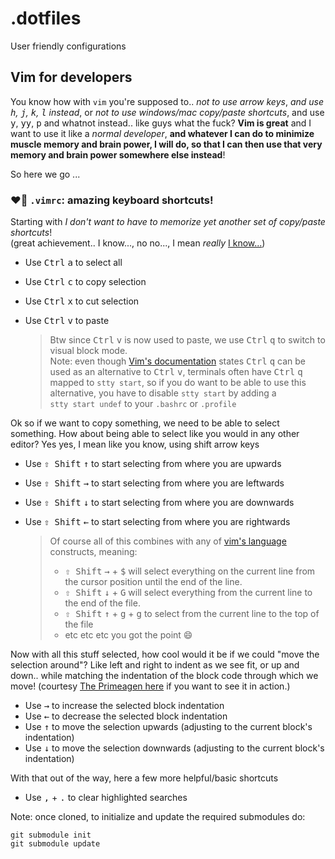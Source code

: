 # .dotfiles

User friendly configurations

## Vim for developers

You know how with `vim` you're supposed to.. _not to use arrow keys_, _and use <kbd>h</kbd>, <kbd>j</kbd>, <kbd>k</kbd>, <kbd>l</kbd> instead_,
or _not to use windows/mac copy/paste shortcuts_, and use <kbd>y</kbd>, <kbd>yy</kbd>, <kbd>p</kbd> and whatnot instead..
like guys what the fuck? **Vim is great** and I want to use it like a _normal developer_, **and whatever I can do to minimize
muscle memory and brain power, I will do, so that I can then use that very memory and brain power somewhere else instead**!

So here we go ...

### :heart_on_fire: `.vimrc`: amazing keyboard shortcuts!
Starting with _I don't want to have to memorize yet another set of copy/paste shortcuts_!<br>
(great achievement.. I know..., no no..., I mean _really_ [I know...](https://github.com/paperlib/dotfiles/blob/d0989f85ab1a01018b7398a43686eb6c8e8ac8a1/.vimrc#L48))

* Use <kbd>Ctrl</kbd> <kbd>a</kbd> to select all
* Use <kbd>Ctrl</kbd> <kbd>c</kbd> to copy selection
* Use <kbd>Ctrl</kbd> <kbd>x</kbd> to cut selection
* Use <kbd>Ctrl</kbd> <kbd>v</kbd> to paste

  > Btw since <kbd>Ctrl</kbd> <kbd>v</kbd> is now used to paste, we use <kbd>Ctrl</kbd> <kbd>q</kbd> to switch to visual block mode.<br>
  > Note: even though [Vim's documentation](https://vimhelp.org/gui_w32.txt.html#CTRL-V-alternative) states <kbd>Ctrl</kbd> <kbd>q</kbd>
  > can be used as an alternative to <kbd>Ctrl</kbd> <kbd>v</kbd>, terminals often have <kbd>Ctrl</kbd> <kbd>q</kbd> mapped to <code>stty&nbsp;start</code>,
  > so if you do want to be able to use this alternative, you have to disable <code>stty&nbsp;start</code> by adding a <code>stty&nbsp;start&nbsp;undef</code>
  > to your `.bashrc` or `.profile`

Ok so if we want to copy something, we need to be able to select something.
How about being able to select like you would in any other editor?
Yes yes, I mean like you know, using shift arrow keys
* Use <kbd>⇧ Shift</kbd> <kbd>↑</kbd> to start selecting from where you are upwards
* Use <kbd>⇧ Shift</kbd> <kbd>→</kbd> to start selecting from where you are leftwards
* Use <kbd>⇧ Shift</kbd> <kbd>↓</kbd> to start selecting from where you are downwards
* Use <kbd>⇧ Shift</kbd> <kbd>←</kbd> to start selecting from where you are rightwards

  > Of course all of this combines with any of [vim's language](https://danielmiessler.com/study/vim/#language) constructs, meaning: 
  > * <kbd>⇧ Shift</kbd> <kbd>→</kbd> + <kbd>$</kbd> will select everything on the current line from the cursor position until the end of the line.
  > * <kbd>⇧ Shift</kbd> <kbd>↓</kbd> + <kbd>G</kbd> will select everything from the current line to the end of the file.
  > * <kbd>⇧ Shift</kbd> <kbd>↑</kbd> + <kbd>g</kbd> + <kbd>g</kbd> to select from the current line to the top of the file
  > * etc etc etc you got the point :smile:

Now with all this stuff selected, how cool would it be if we could "move the selection around"? Like left and right to indent as we see fit,
or up and down.. while matching the indentation of the block code through which we move! (courtesy [The Primeagen here](https://youtu.be/w7i4amO_zaE?t=1530)
if you want to see it in action.)
* Use <kbd>→</kbd> to increase the selected block indentation
* Use <kbd>←</kbd> to decrease the selected block indentation
* Use <kbd>↑</kbd> to move the selection upwards (adjusting to the current block's indentation)
* Use <kbd>↓</kbd> to move the selection downwards (adjusting to the current block's indentation)

With that out of the way, here a few more helpful/basic shortcuts
* Use <kbd>,</kbd> + <kbd>.</kbd> to clear highlighted searches



Note: once cloned, to initialize and update the required submodules do:
```
git submodule init
git submodule update
```
